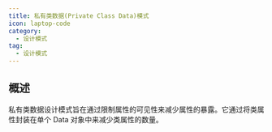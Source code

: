 ```yaml
---
title: 私有类数据(Private Class Data)模式
icon: laptop-code
category:
  - 设计模式
tag:
  - 设计模式
---
```


## 概述

私有类数据设计模式旨在通过限制属性的可见性来减少属性的暴露。它通过将类属性封装在单个 Data 对象中来减少类属性的数量。